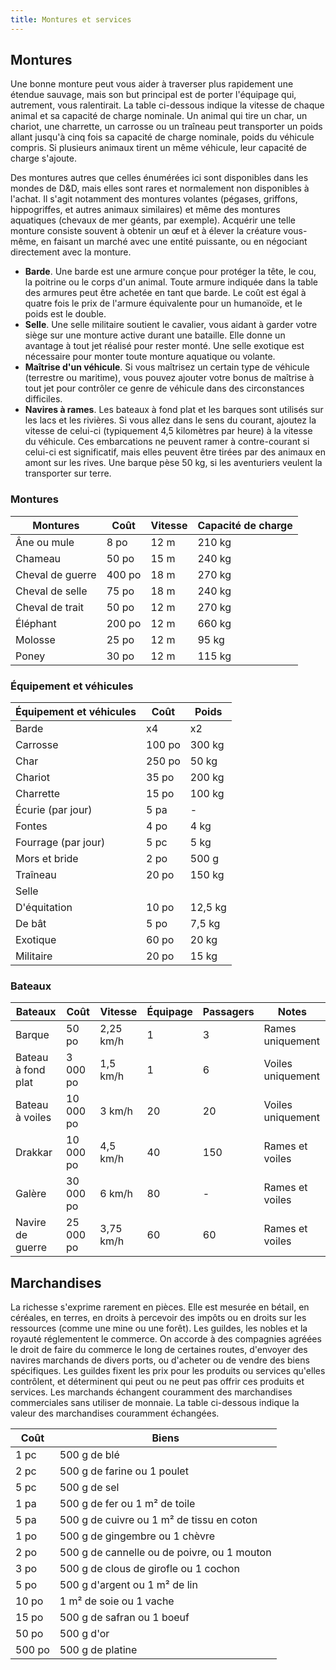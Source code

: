 ```yaml
---
title: Montures et services
---
```

## Montures
Une bonne monture peut vous aider à traverser plus rapidement une étendue sauvage, mais son but principal est de porter l'équipage qui, autrement, vous ralentirait. La table ci-dessous indique la vitesse de chaque animal et sa capacité de charge nominale. Un animal qui tire un char, un chariot, une charrette, un carrosse ou un traîneau peut transporter un poids allant jusqu'à cinq fois sa capacité de charge nominale, poids du véhicule compris. Si plusieurs animaux tirent un même véhicule, leur capacité de charge s'ajoute.

Des montures autres que celles énumérées ici sont disponibles dans les mondes de D&D, mais elles sont rares et normalement non disponibles à l'achat. Il s'agit notamment des montures volantes (pégases, griffons, hippogriffes, et autres animaux similaires) et même des montures aquatiques (chevaux de mer géants, par exemple). Acquérir une telle monture consiste souvent à obtenir un œuf et à élever la créature vous-même, en faisant un marché avec une entité puissante, ou en négociant directement avec la monture.

- **Barde**. Une barde est une armure conçue pour protéger la tête, le cou, la poitrine ou le corps d'un animal. Toute armure indiquée dans la table des armures peut être achetée en tant que barde. Le coût est égal à quatre fois le prix de l'armure équivalente pour un humanoïde, et le poids est le double.
- **Selle**. Une selle militaire soutient le cavalier, vous aidant à garder votre siège sur une monture active durant une bataille. Elle donne un avantage à tout jet réalisé pour rester monté. Une selle exotique est nécessaire pour monter toute monture aquatique ou volante.
- **Maîtrise d'un véhicule**. Si vous maîtrisez un certain type de véhicule (terrestre ou maritime), vous pouvez ajouter votre bonus de maîtrise à tout jet pour contrôler ce genre de véhicule dans des circonstances difficiles.
- **Navires à rames**. Les bateaux à fond plat et les barques sont utilisés sur les lacs et les rivières. Si vous allez dans le sens du courant, ajoutez la vitesse de celui-ci (typiquement 4,5 kilomètres par heure) à la vitesse du véhicule. Ces embarcations ne peuvent ramer à contre-courant si celui-ci est significatif, mais elles peuvent être tirées par des animaux en amont sur les rives. Une barque pèse 50 kg, si les aventuriers veulent la transporter sur terre.

### Montures
| Montures         | Coût   | Vitesse | Capacité de charge |
|------------------|--------|---------|--------------------|
| Âne ou mule      | 8 po   | 12 m    | 210 kg             |
| Chameau          | 50 po  | 15 m    | 240 kg             |
| Cheval de guerre | 400 po | 18 m    | 270 kg             |
| Cheval de selle  | 75 po  | 18 m    | 240 kg             |
| Cheval de trait  | 50 po  | 12 m    | 270 kg             |
| Éléphant         | 200 po | 12 m    | 660 kg             |
| Molosse          | 25 po  | 12 m    | 95 kg              |
| Poney            | 30 po  | 12 m    | 115 kg             |

### Équipement et véhicules
| Équipement et véhicules | Coût   | Poids   |
|-------------------------|--------|---------|
| Barde                   | x4     | x2      |
| Carrosse                | 100 po | 300 kg  |
| Char                    | 250 po | 50 kg   |
| Chariot                 | 35 po  | 200 kg  |
| Charrette               | 15 po  | 100 kg  |
| Écurie (par jour)       | 5 pa   | -       |
| Fontes                  | 4 po   | 4 kg    |
| Fourrage (par jour)     | 5 pc   | 5 kg    |
| Mors et bride           | 2 po   | 500 g   |
| Traîneau                | 20 po  | 150 kg  |
| Selle                   |        |         |
| D'équitation            | 10 po  | 12,5 kg |
| De bât                  | 5 po   | 7,5 kg  |
| Exotique                | 60 po  | 20 kg   |
| Militaire               | 20 po  | 15 kg   |

### Bateaux
| Bateaux            | Coût      | Vitesse   | Équipage | Passagers | Notes             |
|--------------------|-----------|-----------|----------|-----------|-------------------|
| Barque             | 50 po     | 2,25 km/h | 1        | 3         | Rames uniquement  |
| Bateau à fond plat | 3 000 po  | 1,5 km/h  | 1        | 6         | Voiles uniquement |
| Bateau à voiles    | 10 000 po | 3 km/h    | 20       | 20        | Voiles uniquement |
| Drakkar            | 10 000 po | 4,5 km/h  | 40       | 150       | Rames et voiles   |
| Galère             | 30 000 po | 6 km/h    | 80       | -         | Rames et voiles   |
| Navire de guerre   | 25 000 po | 3,75 km/h | 60       | 60        | Rames et voiles   |

## Marchandises
La richesse s'exprime rarement en pièces. Elle est mesurée en bétail, en céréales, en terres, en droits à percevoir des impôts ou en droits sur les ressources (comme une mine ou une forêt). Les guildes, les nobles et la royauté réglementent le commerce. On accorde à des compagnies agréées le droit de faire du commerce le long de certaines routes, d'envoyer des navires marchands de divers ports, ou d'acheter ou de vendre des biens spécifiques. Les guildes fixent les prix pour les produits ou services qu'elles contrôlent, et déterminent qui peut ou ne peut pas offrir ces produits et services. Les marchands échangent couramment des marchandises commerciales sans utiliser de monnaie. La table ci-dessous indique la valeur des marchandises couramment échangées.

| Coût   | Biens                                       |
|--------|---------------------------------------------|
| 1 pc   | 500 g de blé                                |
| 2 pc   | 500 g de farine ou 1 poulet                 |
| 5 pc   | 500 g de sel                                |
| 1 pa   | 500 g de fer ou 1 m² de toile               |
| 5 pa   | 500 g de cuivre ou 1 m² de tissu en coton   |
| 1 po   | 500 g de gingembre ou 1 chèvre              |
| 2 po   | 500 g de cannelle ou de poivre, ou 1 mouton |
| 3 po   | 500 g de clous de girofle ou 1 cochon       |
| 5 po   | 500 g d'argent ou 1 m² de lin               |
| 10 po  | 1 m² de soie ou 1 vache                     |
| 15 po  | 500 g de safran ou 1 boeuf                  |
| 50 po  | 500 g d'or                                  |
| 500 po | 500 g de platine                            |